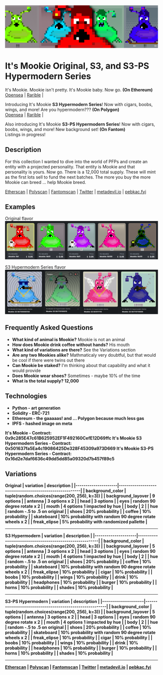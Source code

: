 ![mookie](./docs/1440x400.png)

# It's Mookie Original, S3, and S3-PS Hypermodern Series
It's Mookie. Mookie isn't pretty. It's Mookie baby. Now go. 
<strong>(On Ethereum)</strong><br/>
[Opensea](https://opensea.io/collection/its-mookie) | 
[Rarible](https://rarible.com/itsmookie/items) | 

Introducing It's Mookie <strong>S3 Hypermodern Series</strong>! Now with cigars, boobs, wings, and more! Are you hypermodern???
<strong>(On Polygon)</strong><br/>
[Opensea](https://opensea.io/collection/its-mookie-s3) | 
[Rarible](https://rarible.com/itsmookie-s3/) | 

Also introducing It's Mookie <strong>S3-PS Hypermodern Series</strong>! Now with cigars, boobs, wings, and more! New background set!
<strong>(On Fantom)</strong><br/>
Listings in progress!

## Description
For this collection I wanted to dive into the world of PFPs and create an entity with a projected personality. That entity is Mookie and that personality is yours. Now go. There is a 12,000 total supply. These will mint as the first lots sell to fund the next batches. The more you buy the more Mookie can breed ... help Mookie breed.

[Etherscan](https://etherscan.com/address/0x9c285E47c61B625952EF1F492160CefE12D69ffc) | 
[Polyscan](https://polygonscan.com/address/0x501637fa5ea4c19086425de328f45309a973d669) | 
[Fantomscan](https://ftmscan.com/address/0x16d2e7daf6636c49dd5dd85a09320d7b457f89c5) | 
[Twitter](https://twitter.com/mindrash) | 
[metadevil.io](https://metadevil.io) | 
[pebkac.fyi](https://pebkac.fyi)

## Examples
Original flavor
![mookie](./docs/examples2.png)

S3 Hypermodern Series flavor
![mookie](./docs/examples3.png)

## Frequently Asked Questions
- <strong>What kind of animal is Mookie?</strong> Mookie is not an animal
- <strong>How does Mookie drink coffee without hands?</strong> His mouth
- <strong>What kind of variations are there?</strong> See the Variations section
- <strong>Are any two Mookies alike?</strong> Mathmaticaly very doubtful, but that would be cool if there were twins out there
- <strong>Can Mookie be staked?</strong> I'm thinking about that capability and what it would provide
- <strong>Does Mookie wear shoes?</strong> Sometimes - maybe 10% of the time
- <strong>What is the total supply? 12,000

## Technologies
- Python - art generation
- Solidity - ERC-721
- Ethereum - the gaaaaas! and ... Polygon because much less gas
- IPFS - hashed image on meta

It's Mookie - Contract: 0x9c285E47c61B625952EF1F492160CefE12D69ffc
It's Mookie S3 Hypermodern Series - Contract: 0x501637fa5Ea4c19086425De328F45309a973D669
It's Mookie S3-PS Hypermodern Series - Contract: 0x16d2e7daf6636c49dd5dd85a09320d7b457f89c5

## Variations

Original
| variation           | description                                             |
|---------------------|---------------------------------------------------------|
| background_color    | tuple(random.choices(range(200, 256), k=3)) |
| background_layover  | 9 options |
| antenna             | 3 options x 2 |
| head                | 3 options |
| eyes                | random 90 degree rotate x 2 |
| mouth               | 4 options 1 impacted by hue |
| body                | 2 |
| hue                 | random -.5 to .5 on original |
| shoes               | 20% probability |
| coffee              | 10% probability |
| skateboard          | 10% probability with random 90 degree rotate wheels x 2 |
| freak_elipse        | 5% probability with randomized pallette |

---

S3 Hypermodern
| variation           | description                                             |
|---------------------|---------------------------------------------------------|
| background_color    | tuple(random.choices(range(200, 256), k=3)) |
| background_layover  | 5 options |
| antenna             | 3 options x 2 |
| head                | 3 options |
| eyes                | random 90 degree rotate x 2 |
| mouth               | 4 options 1 impacted by hue |
| body                | 2 |
| hue                 | random -.5 to .5 on original |
| shoes               | 20% probability |
| coffee              | 10% probability |
| skateboard          | 10% probability with random 90 degree rotate wheels x 2 |
| freak_elipse        | 10% probability |
| cigar               | 10% probability |
| boobs               | 10% probability |
| wings               | 10% probability |
| drink               | 10% probability |
| headphones          | 10% probability |
| burger              | 10% probability |
| horns               | 10% probability |
| shades              | 10% probability |

---

S3-PS Hypermodern
| variation           | description                                             |
|---------------------|---------------------------------------------------------|
| background_color    | tuple(random.choices(range(200, 256), k=3)) |
| background_layover  | 5 options |
| antenna             | 3 options x 2 |
| head                | 3 options |
| eyes                | random 90 degree rotate x 2 |
| mouth               | 4 options 1 impacted by hue |
| body                | 2 |
| hue                 | random -.5 to .5 on original |
| shoes               | 20% probability |
| coffee              | 10% probability |
| skateboard          | 10% probability with random 90 degree rotate wheels x 2 |
| freak_elipse        | 10% probability |
| cigar               | 10% probability |
| boobs               | 10% probability |
| wings               | 10% probability |
| drink               | 10% probability |
| headphones          | 10% probability |
| burger              | 10% probability |
| horns               | 10% probability |
| shades              | 10% probability |

---

[Etherscan](https://etherscan.com/address/0x9c285E47c61B625952EF1F492160CefE12D69ffc) | 
[Polyscan](https://polygonscan.com/address/0x501637fa5ea4c19086425de328f45309a973d669) | 
[Fantomscan](https://ftmscan.com/address/0x16d2e7daf6636c49dd5dd85a09320d7b457f89c5) | 
[Twitter](https://twitter.com/mindrash) | 
[metadevil.io](https://metadevil.io) | 
[pebkac.fyi](https://pebkac.fyi)

